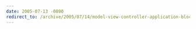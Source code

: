 ```yaml
---
date: 2005-07-13 -0800
redirect_to: /archive/2005/07/14/model-view-controller-application-block-in-net.aspx/
---
```

